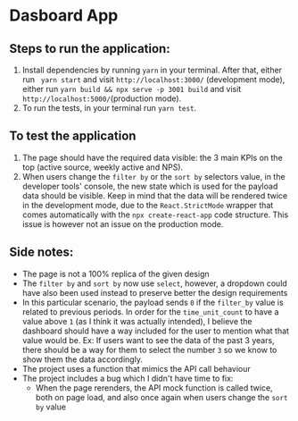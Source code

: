 # Dasboard App

## Steps to run the application:

1. Install dependencies by running ```yarn``` in your terminal. After that, either run ``` yarn start``` and visit ```http://localhost:3000/``` (development mode), either run ```yarn build && npx serve -p 3001 build``` and visit ```http://localhost:5000/```(production mode).
2. To run the tests, in your terminal run ```yarn test```.

## To test the application

1. The page should have the required data visible: the 3 main KPIs on the top (active source, weekly active and NPS).
2. When users change the ```filter by``` or the ```sort by``` selectors value, in the developer tools' console, the new state which is used for the payload data should be visible. 
Keep in mind that the data will be rendered twice in the development mode, due to the ```React.StrictMode``` wrapper that comes automatically with the ```npx create-react-app``` code structure. This issue is however not an issue on the production mode.

## Side notes: 

* The page is not a 100% replica of the given design
* The ```filter by``` and ```sort by``` now use `select`, however, a dropdown could have also been used instead to preserve better the design requirements
* In this particular scenario, the payload sends ```0``` if the ```filter_by``` value is related to previous periods. In order for the ```time_unit_count``` to have a value above ```1``` (as I think it was actually intended), I believe the dashboard should have a way included for the user to mention what that value would be. Ex: If users want to see the data of the past 3 years, there should be a way for them to select the number ```3``` so we know to show them the data accordingly.
* The project uses a function that mimics the API call behaviour
* The project includes a bug which I didn't have time to fix:
  * When the page rerenders, the API mock function is called twice, both on page load, and also once again when users change the ```sort by``` value
